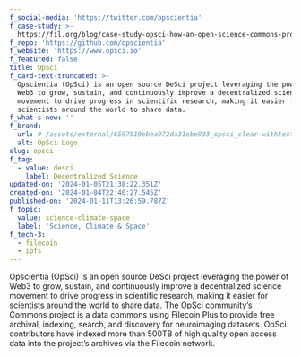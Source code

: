 ```yaml
---
f_social-media: 'https://twitter.com/opscientia'
f_case-study: >-
  https://fil.org/blog/case-study-opsci-how-an-open-science-commons-project-built-on-web3-infrastructure-empowers-community-discovery/
f_repo: 'https://github.com/opscientia'
f_website: 'https://www.opsci.io'
f_featured: false
title: OpSci
f_card-text-truncated: >-
  Opscientia (OpSci) is an open source DeSci project leveraging the power of
  Web3 to grow, sustain, and continuously improve a decentralized science
  movement to drive progress in scientific research, making it easier for
  scientists around the world to share data.
f_what-s-new: ''
f_brand:
  url: # /assets/external/6597519ebea972da31ebe933_opsci_clear-withtext_666x206.png
  alt: OpSci Logo
slug: opsci
f_tag:
  - value: desci
    label: Decentralized Science
updated-on: '2024-01-05T21:38:22.351Z'
created-on: '2024-01-04T22:40:27.545Z'
published-on: '2024-01-11T13:26:59.787Z'
f_topic:
  value: science-climate-space
  label: 'Science, Climate & Space'
f_tech-3:
  - filecoin
  - ipfs
---
```


Opscientia (OpSci) is an open source DeSci project leveraging the power of Web3 to grow, sustain, and continuously improve a decentralized science movement to drive progress in scientific research, making it easier for scientists around the world to share data. The OpSci community’s Commons project is a data commons using Filecoin Plus to provide free archival, indexing, search, and discovery for neuroimaging datasets. OpSci contributors have indexed more than 500TB of high quality open access data into the project’s archives via the Filecoin network.
